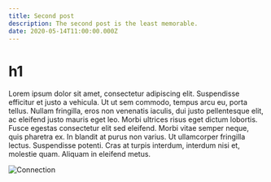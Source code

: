 ```yaml
---
title: Second post
description: The second post is the least memorable.
date: 2020-05-14T11:00:00.000Z
---
```


# h1

Lorem ipsum dolor sit amet, consectetur adipiscing elit. Suspendisse efficitur et justo a vehicula. Ut ut sem commodo, tempus arcu eu, porta tellus. Nullam fringilla, eros non venenatis iaculis, dui justo pellentesque elit, ac eleifend justo mauris eget leo. Morbi ultrices risus eget dictum lobortis. Fusce egestas consectetur elit sed eleifend. Morbi vitae semper neque, quis pharetra ex. In blandit at purus non varius. Ut ullamcorper fringilla lectus. Suspendisse potenti. Cras at turpis interdum, interdum nisi et, molestie quam. Aliquam in eleifend metus.

![Connection](connection.png)
